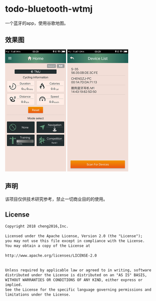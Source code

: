 ﻿# todo-bluetooth-wtmj
一个蓝牙的app，使用谷歌地图。


## 效果图

![](screenshort/tmj20180513003006.png)            ![](screenshort/tmj_20180513_002942.png)


## 声明
该项目仅供技术研究参考，禁止一切商业目的的使用。


## License

    Copyright 2018 cheng2016,Inc.

    Licensed under the Apache License, Version 2.0 (the "License");
    you may not use this file except in compliance with the License.
    You may obtain a copy of the License at

    http://www.apache.org/licenses/LICENSE-2.0


    Unless required by applicable law or agreed to in writing, software
    distributed under the License is distributed on an "AS IS" BASIS,
    WITHOUT WARRANTIES OR CONDITIONS OF ANY KIND, either express or implied.
    See the License for the specific language governing permissions and
    limitations under the License.

